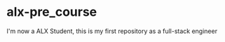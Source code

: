 # alx-pre_course
I'm now a ALX Student, this is my first repository as a full-stack engineer







